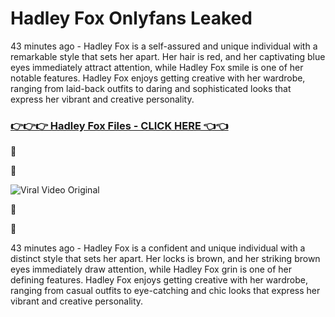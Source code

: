 # Hadley Fox Onlyfans Leaked

<p>43 minutes ago - Hadley Fox is a self-assured and unique individual with a remarkable style that sets her apart. Her hair is red, and her captivating blue eyes immediately attract attention, while Hadley Fox smile is one of her notable features. Hadley Fox enjoys getting creative with her wardrobe, ranging from laid-back outfits to daring and sophisticated looks that express her vibrant and creative personality.</p><p>
<h3><a href="https://fansleaks.com-getfree.pro/hadley-fox" rel="nofollow">👉👉👉 Hadley Fox Files - CLICK HERE 👈👈</a></h3>
<p>🔻</p>
<p>🔻</p> <p>
<a href="https://fansleaks.com-getfree.pro/hadley-fox" rel="nofollow"><img src="https://i.imgur.com/0ZbtXZ5.gif" alt="Viral Video Original" style="max-width: 100%; display: inline-block;" data-target="animated-image.originalImage"></a>
<p>🔻</p>
<p>🔻</p> <p>43 minutes ago - Hadley Fox is a confident and unique individual with a distinct style that sets her apart. Her locks is brown, and her striking brown eyes immediately draw attention, while Hadley Fox grin is one of her defining features. Hadley Fox enjoys getting creative with her wardrobe, ranging from casual outfits to eye-catching and chic looks that express her vibrant and creative personality.</p>